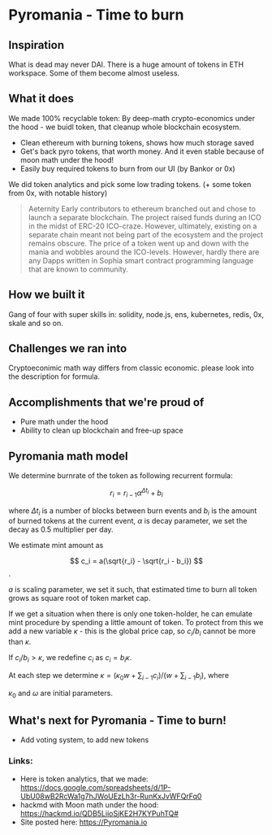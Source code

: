# Pyromania - Time to burn

## Inspiration

What is dead may never DAI.
There is a huge amount of tokens in ETH workspace. Some of them become almost useless.

## What it does

We made 100% recyclable token: By deep-math crypto-economics under the hood - we buidl token, that cleanup whole blockchain ecosystem.

- Clean ethereum with burning tokens, shows how much storage saved
- Get's back pyro tokens, that worth money. And it even stable because of moon math under the hood!
- Easily buy required tokens to burn from our UI (by Bankor or 0x)

We did token analytics and pick some low trading tokens. (+ some token from 0x, with notable history)

> Aeternity
> Early contributors to ethereum branched out and chose to launch a separate blockchain. The project raised funds during an ICO in the midst of ERC-20 ICO-craze. However, ultimately, existing on a separate chain meant not being part of the ecosystem and the project remains obscure. The price of a token went up and down with the mania and wobbles around the ICO-levels. However, hardly there are any Dapps written in Sophia smart contract programming language that are known to community.

## How we built it

Gang of four with super skills in: solidity, node.js, ens, kubernetes, redis, 0x, skale and so on.

## Challenges we ran into

Cryptoeconimic math way differs from classic economic. please look into the description for formula.

## Accomplishments that we're proud of

- Pure math under the hood
- Ability to clean up blockchain and free-up space

## Pyromania math model

We determine burnrate of the token as following recurrent formula:

$$ r_i = r_{i-1} \alpha^{\Delta t_i} + b_i$$

where $\Delta t_i$ is a number of blocks between burn events and $b_i$ is the amount of burned tokens at the current event, $\alpha$ is decay parameter, we set the decay as $0.5$ multiplier per day.

We estimate mint amount as

$$ c_i = a(\sqrt{r_i} - \sqrt{r_i - b_i}) $$.

$a$ is scaling parameter, we set it such, that estimated time to burn all token grows as square root of token market cap.

If we get a situation when there is only one token-holder, he can emulate mint procedure by spending a little amount of token. To protect from this we add a new variable $\kappa$ - this is the global price cap, so $c_i/b_i$ cannot be more than $\kappa$.

If $c_i/b_i > \kappa$, we redefine $c_i$ as $c_i = b_i\kappa$.

At each step we determine $\kappa = (\kappa_0 w + \sum_{i-1} c_i)/(w + \sum_{i-1} b_i)$, where

$\kappa_0$ and $\omega$ are initial parameters. 


## What's next for Pyromania - Time to burn!

- Add voting system, to add new tokens

### Links:
- Here is token analytics, that we made: https://docs.google.com/spreadsheets/d/1P-UbU08wB2RcWa1g7hJWoUEzLh3r-RunKxJvWFQrFq0
- hackmd with Moon math under the hood: https://hackmd.io/QDB5LiioSjKE2H7KYPuhTQ#
- Site posted here: https://Pyromania.io
